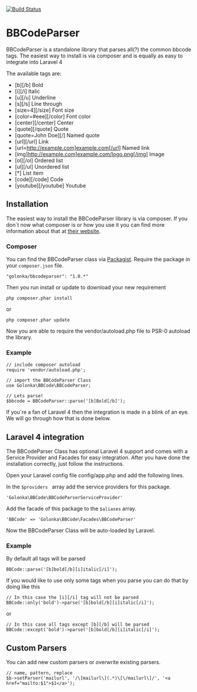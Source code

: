 [![Build Status](https://travis-ci.org/golonka/BBCodeParser.png?branch=master)](https://travis-ci.org/golonka/BBCodeParser)

# BBCodeParser
BBCodeParser is a standalone library that parses all(?) the common bbcode tags.
The easiest way to install is via composer and is equally as easy to integrate into Laravel 4

The available tags are:

- [b][/b] Bold
- [i][/i] Italic
- [u][/u] Underline
- [s][/s] Line through
- [size=4][/size] Font size
- [color=#eee][/color] Font color
- [center][/center] Center
- [quote][/quote] Quote
- [quote=John Doe][/] Named quote
- [url][/url] Link
- [url=http://example.com]example.com[/url] Named link
- [img]http://example.com]example.com/logo.png[/img] Image
- [ol][/ol] Ordered list
- [ul][/ul] Unordered list
- [*] List item
- [code][/code] Code
- [youtube][/youtube] Youtube

## Installation

The easiest way to install the BBCodeParser library is via composer.
If you don´t now what composer is or how you use it you can find more information about that at [their website](http://www.getcomposer.org/).

### Composer

You can find the BBCodeParser class via [Packagist](https://packagist.org/packages/golonka/bbcodeparser).
Require the package in your `` composer.json `` file.

    "golonka/bbcodeparser": "1.0.*"

Then you run install or update to download your new requirement

    php composer.phar install

or

    php composer.phar update

Now you are able to require the vendor/autoload.php file to PSR-0 autoload the library.

### Example
 
    // include composer autoload
    require 'vendor/autoload.php';
    
    // import the BBCodeParser Class
    use Golonka\BBCode\BBCodeParser;

    // Lets parse!
    $bbcode = BBCodeParser::parse('[b]Bold[/b]');
If you´re a fan of Laravel 4 then the integration is made in a blink of an eye. 
We will go through how that is done below. 

## Laravel 4 integration

The BBCodeParser Class has optional Laravel 4 support and comes with a Service Provider and Facades for easy integration. After you have done the installation correctly, just follow the instructions.

Open your Laravel config file config/app.php and add the following lines.

In the ``$providers `` array add the service providers for this package.

    'Golonka\BBCode\BBCodeParserServiceProvider'

Add the facade of this package to the `` $aliases `` array.

    'BBCode' => 'Golonka\BBCode\Facades\BBCodeParser'

Now the BBCodeParser Class will be auto-loaded by Laravel.

### Example

By default all tags will be parsed

    BBCode::parse('[b]bold[/b][i]italic[/i]');

If you would like to use only some tags when you parse you can do that by doing like this 

    // In this case the [i][/i] tag will not be parsed
    BBCode::only('bold')->parse('[b]bold[/b][i]italic[/i]');

or

    // In this case all tags except [b][/b] will be parsed
    BBCode::except('bold')->parse('[b]bold[/b][i]italic[/i]');

## Custom Parsers

You can add new custom parsers or overwrite existing parsers.

    // name, pattern, replace
    $b->setParser('mailurl', '/\[mailurl\](.*)\[\/mailurl\]/', '<a href="mailto:$1">$1</a>');